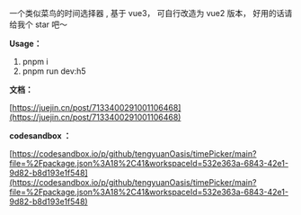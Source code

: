 一个类似菜鸟的时间选择器 , 基于 vue3， 可自行改造为 vue2 版本， 好用的话请给我个 star 吧～

**Usage：**

1. pnpm i
2. pnpm run dev:h5

**文档：**

[https://juejin.cn/post/7133400291001106468](https://juejin.cn/post/7133400291001106468)

**codesandbox ：**

[https://codesandbox.io/p/github/tengyuanOasis/timePicker/main?file=%2Fpackage.json%3A18%2C41&workspaceId=532e363a-6843-42e1-9d82-b8d193e1f548](https://codesandbox.io/p/github/tengyuanOasis/timePicker/main?file=%2Fpackage.json%3A18%2C41&workspaceId=532e363a-6843-42e1-9d82-b8d193e1f548)

